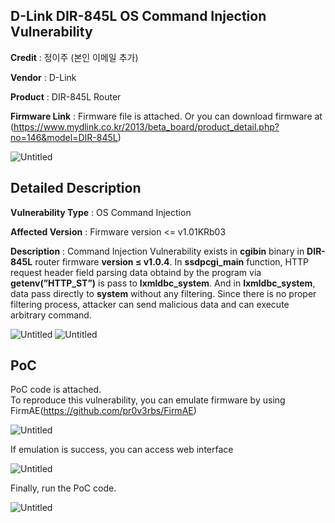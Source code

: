 ## D-Link DIR-845L OS Command Injection Vulnerability

**Credit** : 정이주 (본인 이메일 추가)  

**Vendor** : D-Link  

**Product** : DIR-845L Router 

**Firmware Link** : Firmware file is attached. Or you can download firmware at (https://www.mydlink.co.kr/2013/beta_board/product_detail.php?no=146&model=DIR-845L)

![Untitled](https://github.com/goldds96/Report/assets/86287862/825ee633-8b3a-48ce-88a8-9e65db8d2f4b)



## Detailed Description

 
**Vulnerability Type** : OS Command Injection  

**Affected Version** : Firmware version <= v1.01KRb03  

**Description** : Command Injection Vulnerability exists in **cgibin** binary in **DIR-845L** router firmware **version ≤ v1.0.4**. In **ssdpcgi_main** function, HTTP request header field parsing data obtaind by the program via **getenv(”HTTP_ST”)** is pass to **lxmldbc_system**. And in **lxmldbc_system**, data pass directly to **system** without any filtering. Since there is no proper filtering process, attacker can send malicious data and can execute arbitrary command.  

![Untitled](https://github.com/goldds96/Report/assets/86287862/aae297d2-3f3d-40b3-aabd-5751dd7a73f4)
![Untitled](https://github.com/goldds96/Report/assets/86287862/3f5548d0-fe45-4e0c-8bad-2401a3a5d1a6)



## PoC
PoC code is attached.  
To reproduce this vulnerability, you can emulate firmware by using FirmAE(https://github.com/pr0v3rbs/FirmAE)  

![Untitled](https://github.com/goldds96/Report/assets/86287862/b7761c61-8356-4068-83e2-fd3cf32cd2da)


If emulation is success, you can access web interface  

![Untitled](https://github.com/goldds96/Report/assets/86287862/2ca2e0c7-778e-4b2f-aa40-da76b5e28f42)

Finally, run the PoC code.  

![Untitled](https://github.com/goldds96/Report/assets/86287862/bc6bda6b-92ea-49d4-bb0d-1fab385d1026)

